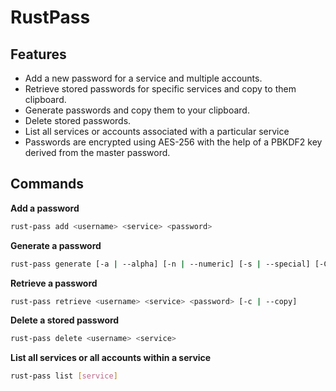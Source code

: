 # RustPass 

## Features
- Add a new password for a service and multiple accounts.
- Retrieve stored passwords for specific services and copy to them clipboard.
- Generate passwords and copy them to your clipboard. 
- Delete stored passwords. 
- List all services or accounts associated with a particular service
- Passwords are encrypted using AES-256 with the help of a PBKDF2 key derived from the master password. 

## Commands 
**Add a password**  
```bash
rust-pass add <username> <service> <password> 
``` 
**Generate a password** 
```bash
rust-pass generate [-a | --alpha] [-n | --numeric] [-s | --special] [-C | --capital] [length] [-c | --copy] 
```

**Retrieve a password**
```bash 
rust-pass retrieve <username> <service> <password> [-c | --copy] 
```

**Delete a stored password** 
```bash 
rust-pass delete <username> <service> 
```

**List all services or all accounts within a service** 
```bash
rust-pass list [service] 
```
